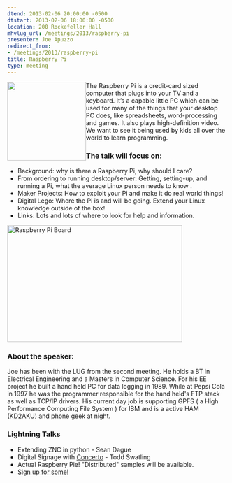 ```yaml
---
dtend: 2013-02-06 20:00:00 -0500
dtstart: 2013-02-06 18:00:00 -0500
location: 200 Rockefeller Hall
mhvlug_url: /meetings/2013/raspberry-pi
presenter: Joe Apuzzo
redirect_from:
- /meetings/2013/raspberry-pi
title: Raspberry Pi
type: meeting
---
```



<img alt="" src="/sites/default/files/large_Raspberry_Pi_Logo_4.png" style="width: 180px; height: 180px; float: left;" />The Raspberry Pi is a credit-card sized computer that plugs into your TV and a keyboard. It’s a capable little PC which can be used for many of the things that your desktop PC does, like spreadsheets, word-processing and games. It also plays high-definition video. We want to see it being used by kids all over the world to learn programming. 

### The talk will focus on:
- Background: why is there a Raspberry Pi, why should I care?
- From ordering to running desktop/server: Getting, setting-up, and running a Pi, what the average Linux person needs to know .
- Maker Projects: How to exploit your Pi and make it do real world things!
- Digital Lego: Where the Pi is and will be going. Extend your Linux knowledge outside of the box!
- Links: Lots and lots of where to look for help and information.

<img alt="Raspberry Pi Board" src="/sites/default/files/RaspberryPi_0.jpg" style="width: 400px; height: 267px;" />

### About the speaker:

Joe has been with the LUG from the second meeting. He holds a BT in Electrical Engineering and a Masters in Computer Science. For his EE project he built a hand held PC for data logging in 1989. While at Pepsi Cola in 1997 he was the programmer responsible for the hand held's FTP stack as well as TCP/IP drivers. His current day job is supporting GPFS ( a High Performance Computing File System ) for IBM and is a active HAM (KD2AKU) and phone geek at night.

### Lightning Talks
- Extending ZNC in python - Sean Dague
- Digital Signage with [Concerto](http://www.concerto-signage.org/) - Todd Swatling
- ﻿Actual Raspberry Pie! "Distributed" samples will be available.
- [Sign up for some!](/contact?category=Lightning%20Talk)
